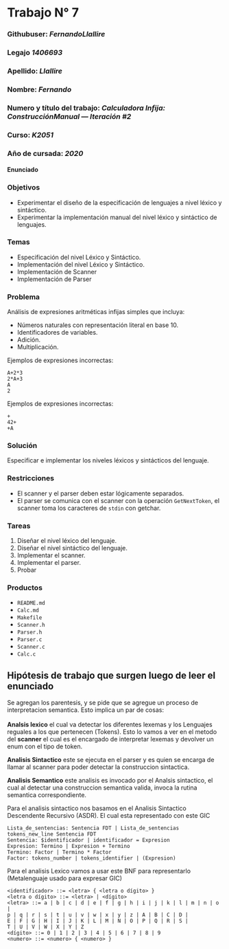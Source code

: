 # Trabajo N° 7
### Githubuser: *FernandoLlallire*
### Legajo *1406693*
### Apellido: *Llallire*
### Nombre: *Fernando*
### Numero y título del trabajo: *Calculadora Infija: ConstrucciónManual — Iteración #2*
### Curso: *K2051*
### Año de cursada: *2020*
#### Enunciado

### Objetivos

* Experimentar el diseño de la especificación de lenguajes a nivel léxico y sintáctico.
* Experimentar la implementación manual del nivel léxico y sintáctico de lenguajes.

### Temas

* Especificación del nivel Léxico y Sintáctico.
* Implementación del nivel Léxico y Sintáctico.
* Implementación de Scanner
* Implementación de Parser

### Problema

Análisis de expresiones aritméticas infijas simples que incluya:

* Números naturales con representación literal en base 10.
* Identificadores de variables.
* Adición.
* Multiplicación.

Ejemplos de expresiones incorrectas:

```
A+2*3
2*A+3
A
2
```
Ejemplos de expresiones incorrectas:
```
+
42+
+A
```

### Solución

Especificar e implementar los niveles léxicos y sintácticos del lenguaje.

### Restricciones

* El scanner y el parser deben estar lógicamente separados.
* El parser se comunica con el scanner con la operación `GetNextToken`, el scanner toma los caracteres de `stdin` con getchar.

### Tareas

1. Diseñar el nivel léxico del lenguaje.
2. Diseñar el nivel sintáctico del lenguaje.
3. Implementar el scanner.
4. Implementar el parser.
5. Probar

### Productos

* `README.md`
* `Calc.md`
* `Makefile`
* `Scanner.h`
* `Parser.h`
* `Parser.c`
* `Scanner.c`
* `Calc.c`

## Hipótesis de trabajo que surgen luego de leer el enunciado
Se agregan los parentesis, y se pide que se agregue un proceso de interpretacion semantica.
Esto implica un par de cosas:</br></br>
**Analsis lexico** el cual va detectar los diferentes lexemas y los Lenguajes reguales a los que pertenecen (Tokens).
Esto lo vamos a ver en el metodo del **scanner** el cual es el encargado de interpretar lexemas y devolver un enum con el tipo de token.
</br>

**Analisis Sintactico** este se ejecuta en el parser y es quien se encarga de llamar al scanner para poder detectar la construccion sintactica.

**Analisis Semantico** este analisis es invocado por el Analsis sintactico, el cual al detectar una construccion semantica valida, invoca la rutina semantica correspondiente.


Para el analisis sintactico nos basamos en el Analisis Sintactico Descendente Recursivo (ASDR).
El cual esta representado con este GIC

```
Lista_de_sentencias: Sentencia FDT | Lista_de_sentencias tokens_new_line Sentencia FDT
Sentencia: $identificador | identificador = Expresion
Expresion: Termino | Expresion + Termino
Termino: Factor | Termino * Factor
Factor: tokens_number | tokens_identifier | (Expresion)
``` 


Para el analisis Lexico vamos a usar este BNF para representarlo (Metalenguaje usado para expresar GIC)

```
<identificador> ::= <letra> { <letra o dígito> }
<letra o dígito> ::= <letra> | <dígito>
<letra> ::= a | b | c | d | e | f | g | h | i | j | k | l | m | n | o |
p | q | r | s | t | u | v | w | x | y | z | A | B | C | D |
E | F | G | H | I | J | K | L | M | N | O | P | Q | R | S |
T | U | V | W | X | Y | Z
<dígito> ::= 0 | 1 | 2 | 3 | 4 | 5 | 6 | 7 | 8 | 9
<numero> ::= <numero> { <numero> }
```